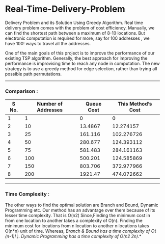 # Real-Time-Delivery-Problem
Delivery Problem and its Solution Using Greedy Algorithm.
Real time delivery problem comes with the problem of cost efficiency. Manually, we can find the shortest path between a maximum of 8-10 locations. But electronic computation is required for more, say for 100 addresses , we have 100! ways to travel all the addresses.

One of the main goals of this project is to improve the performance of our existing TSP algorithm. Generally, the best approach for improving the performance is improvising time to reach any node in computation. The new strategy is to use a greedy method for edge selection, rather than trying all possible path permutations.

---

### Comparison : 
|S No.|	Number of Addresses	|Queue Cost	|This Method’s Cost|
|-------|-----------------|--------|----------|
|1	|1	|0	|0
|2	|10	|13.4867	|12.274157|
|3	|25	|161.116	|102.276726|
|4	|50	|280.677	|124.393112|
|5	|75	|581.483	|284.161163|
|6	|100	|500.201	|124.585869|
|7	|150	|803.706	|372.977966|
|8	|200	|1921.47	|474.072662|

---
### Time Complexity :
The other ways to find the optimal solution are Branch and Bound, Dynamic Programming etc.
Our method has an advantage over them because of its lesser time complexity. That is O(n2)
Since,Finding the minimum cost in from one location to another takes a complexity of O(n).
Finding the minimum cost for locations from n location to another n locations takes O(n*n) unit of time.
Whereas,  **Branch & Bound has a time complexity of O( (n-1)! ).
          Dynamic Programming has a time complexity of O(n2* 2n).**
